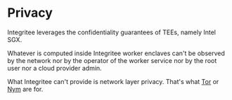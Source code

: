 # Privacy

Integritee leverages the confidentiality guarantees of TEEs, namely Intel SGX.

Whatever is computed inside Integritee worker enclaves can't be observed by the network nor by the operator of the worker service nor by the root user nor a cloud provider admin.

What Integritee can't provide is network layer privacy. That's what [Tor](https://www.torproject.org/) or [Nym](https://nymtech.net) are for.
